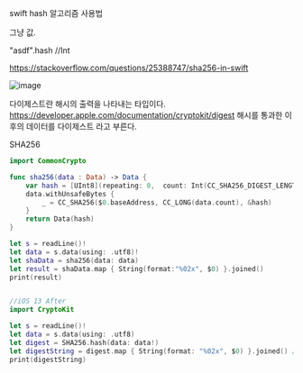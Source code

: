swift hash 알고리즘 사용법 

그냥 값. 

"asdf".hash //Int

https://stackoverflow.com/questions/25388747/sha256-in-swift

![image](https://user-images.githubusercontent.com/85085822/201869077-a626d79f-e4e2-4cde-811e-59f7a86888b6.png)

다이제스트란 해시의 출력을 나타내는 타입이다.
https://developer.apple.com/documentation/cryptokit/digest
해시를 통과한 이후의 데이터를 다이제스트 라고 부른다.



SHA256 

```swift
import CommonCrypto

func sha256(data : Data) -> Data {
    var hash = [UInt8](repeating: 0,  count: Int(CC_SHA256_DIGEST_LENGTH))
    data.withUnsafeBytes {
        _ = CC_SHA256($0.baseAddress, CC_LONG(data.count), &hash)
    }
    return Data(hash)
}

let s = readLine()!
let data = s.data(using: .utf8)!
let shaData = sha256(data: data)
let result = shaData.map { String(format:"%02x", $0) }.joined()
print(result)


//iOS 13 After
import CryptoKit

let s = readLine()!
let data = s.data(using: .utf8)
let digest = SHA256.hash(data: data!)
let digestString = digest.map { String(format: "%02x", $0) }.joined() //16진수를 숫자로 바꾸는듯?
print(digestString)

```
